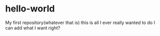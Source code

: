 # hello-world
My first repository(whatever that is)
this is all I ever really wanted to do
I can add what I want right?
